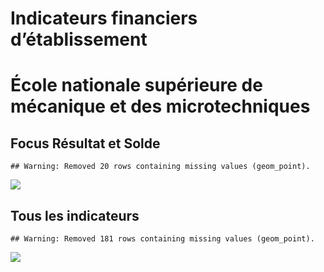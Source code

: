 Indicateurs financiers d’établissement
================

# École nationale supérieure de mécanique et des microtechniques

## Focus Résultat et Solde

    ## Warning: Removed 20 rows containing missing values (geom_point).

![](/home/julien/repo/cpesr/RFC/Finances/Etablissements/école_nationale_supérieure_de_mécanique_et_des_microtechniques_files/figure-gfm/etab.focus-1.png)<!-- -->

## Tous les indicateurs

    ## Warning: Removed 181 rows containing missing values (geom_point).

![](/home/julien/repo/cpesr/RFC/Finances/Etablissements/école_nationale_supérieure_de_mécanique_et_des_microtechniques_files/figure-gfm/etab-1.png)<!-- -->
